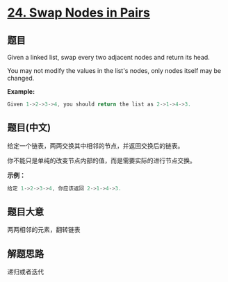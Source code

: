 # [24. Swap Nodes in Pairs](https://leetcode-cn.com/problems/swap-nodes-in-pairs/)

## 题目

Given a linked list, swap every two adjacent nodes and return its head.

You may not modify the values in the list's nodes, only nodes itself may be changed.

**Example:**

```c
Given 1->2->3->4, you should return the list as 2->1->4->3.
```

## 题目(中文)

给定一个链表，两两交换其中相邻的节点，并返回交换后的链表。

你不能只是单纯的改变节点内部的值，而是需要实际的进行节点交换。

**示例：**

```c
给定 1->2->3->4, 你应该返回 2->1->4->3.
```

## 题目大意

两两相邻的元素，翻转链表

## 解题思路

递归或者迭代
